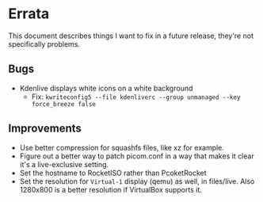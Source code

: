 Errata
======

This document describes things I want to fix in a future release, they're not specifically problems.

Bugs
----

* Kdenlive displays white icons on a white background
    * Fix: `kwriteconfig5 --file kdenliverc --group unmanaged --key force_breeze false`

Improvements
------------

* Use better compression for squashfs files, like xz for example.
* Figure out a better way to patch picom.conf in a way that makes it clear it's a live-exclusive setting.
* Set the hostname to RocketISO rather than PcoketRocket
* Set the resolution for `Virtual-1` display (qemu) as well, in files/live. Also 1280x800 is a better resolution if VirtualBox supports it.
